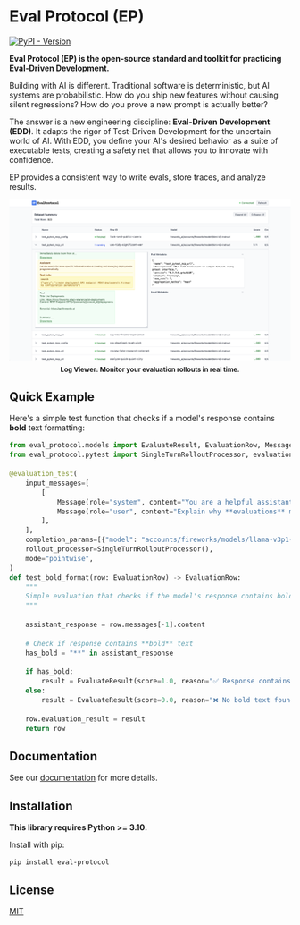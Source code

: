 # Eval Protocol (EP)

[![PyPI - Version](https://img.shields.io/pypi/v/eval-protocol)](https://pypi.org/project/eval-protocol/)

**Eval Protocol (EP) is the open-source standard and toolkit for practicing Eval-Driven Development.**

Building with AI is different. Traditional software is deterministic, but AI systems are probabilistic. How do you ship new features without causing silent regressions? How do you prove a new prompt is actually better?

The answer is a new engineering discipline: **Eval-Driven Development (EDD)**. It adapts the rigor of Test-Driven Development for the uncertain world of AI. With EDD, you define your AI's desired behavior as a suite of executable tests, creating a safety net that allows you to innovate with confidence.

EP provides a consistent way to write evals, store traces, and analyze results.

<p align="center">
	<img src="https://raw.githubusercontent.com/eval-protocol/python-sdk/refs/heads/main/assets/ui.png" alt="UI" />
	<br>
	<sub><b>Log Viewer: Monitor your evaluation rollouts in real time.</b></sub>
</p>

## Quick Example

Here's a simple test function that checks if a model's response contains **bold** text formatting:

```python test_bold_format.py
from eval_protocol.models import EvaluateResult, EvaluationRow, Message
from eval_protocol.pytest import SingleTurnRolloutProcessor, evaluation_test

@evaluation_test(
    input_messages=[
        [
            Message(role="system", content="You are a helpful assistant. Use bold text to highlight important information."),
            Message(role="user", content="Explain why **evaluations** matter for building AI agents. Make it dramatic!"),
        ],
    ],
    completion_params=[{"model": "accounts/fireworks/models/llama-v3p1-8b-instruct"}],
    rollout_processor=SingleTurnRolloutProcessor(),
    mode="pointwise",
)
def test_bold_format(row: EvaluationRow) -> EvaluationRow:
    """
    Simple evaluation that checks if the model's response contains bold text.
    """

    assistant_response = row.messages[-1].content

    # Check if response contains **bold** text
    has_bold = "**" in assistant_response

    if has_bold:
        result = EvaluateResult(score=1.0, reason="✅ Response contains bold text")
    else:
        result = EvaluateResult(score=0.0, reason="❌ No bold text found")

    row.evaluation_result = result
    return row
```

## Documentation

See our [documentation](https://evalprotocol.io) for more details.

## Installation

**This library requires Python >= 3.10.**

Install with pip:

```
pip install eval-protocol
```

## License

[MIT](LICENSE)
